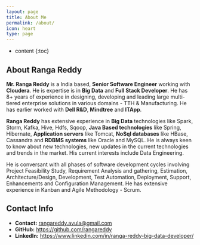```yaml
---
layout: page
title: About Me
permalink: /about/
icon: heart
type: page
---
```


* content
{:toc}

## About Ranga Reddy

**Mr. Ranga Reddy** is a India based, **Senior Software Engineer** working with **Cloudera**. He is expertise is in **Big Data** and **Full Stack Developer**. He has 8+ years of experience in designing, developing and leading large multi-tiered enterprise solutions in various domains - TTH & Manufacturing. He has earlier worked with **Dell R&D**, **Mindtree** and **ITApp**.

**Ranga Reddy** has extensive experience in **Big Data** technologies like Spark, Storm, Kafka, Hive, Hdfs, Sqoop, **Java Based technologies** like Spring, Hibernate, **Application servers** like Tomcat, **NoSql databases** like HBase, Cassandra and **RDBMS systems** like Oracle and MySQL. He is always keen to know about new technologies, new updates in the current technologies and trends in the market. His current interests include Data Engineering.

He is conversant with all phases of software development cycles involving Project Feasibility Study, Requirement Analysis and gathering, Estimation, Architecture/Design, Development, Test Automation, Deployment, Support, Enhancements and Configuration Management. He has extensive experience in Kanban and Agile Methodology - Scrum.

## Contact Info

- **Contact:** rangareddy.avula@gmail.com
- **GitHub:** <https://github.com/rangareddy>
- **LinkedIn:** <https://www.linkedin.com/in/ranga-reddy-big-data-developer/>
